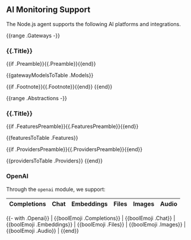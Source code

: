 ## AI Monitoring Support

The Node.js agent supports the following AI platforms and integrations.

{{range .Gateways -}}
### {{.Title}}

{{if .Preamble}}{{.Preamble}}{{end}}

{{gatewayModelsToTable .Models}}

{{if .Footnote}}{{.Footnote}}{{end}}
{{end}}

{{range .Abstractions -}}
### {{.Title}}

{{if .FeaturesPreamble}}{{.FeaturesPreamble}}{{end}}

{{featuresToTable .Features}}

{{if .ProvidersPreamble}}{{.ProvidersPreamble}}{{end}}

{{providersToTable .Providers}}
{{end}}

### OpenAI

Through the `openai` module, we support:

| Completions | Chat | Embeddings | Files | Images | Audio |
| --- | --- | --- | --- | --- | --- |
{{- with .Openai}}
| {{boolEmoji .Completions}} | {{boolEmoji .Chat}} | {{boolEmoji .Embeddings}} | {{boolEmoji .Files}} | {{boolEmoji .Images}} | {{boolEmoji .Audio}} |
{{end}}
